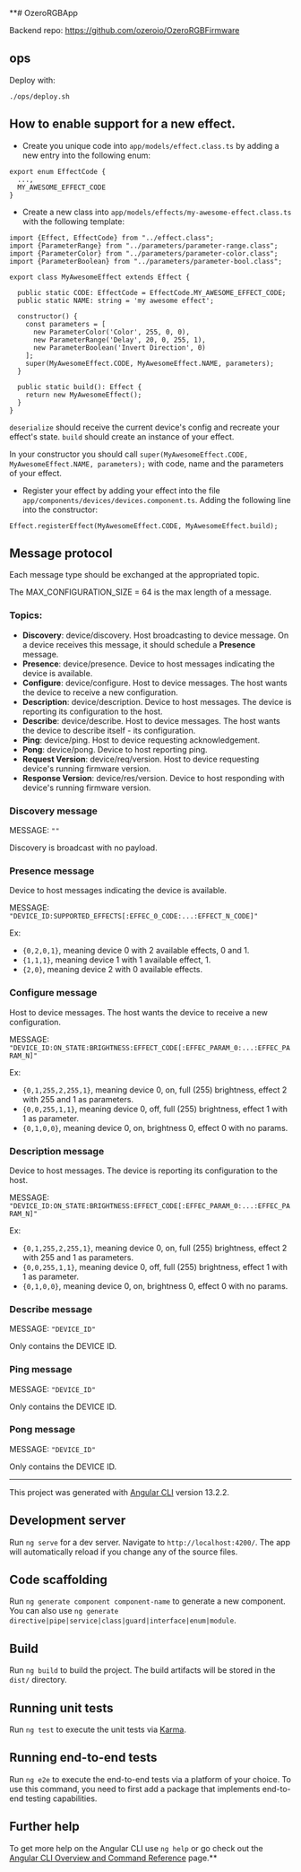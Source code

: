 **# OzeroRGBApp

Backend repo: https://github.com/ozeroio/OzeroRGBFirmware

## ops

Deploy with:
```angular2html
./ops/deploy.sh
```

## How to enable support for a new effect. 

- Create you unique code into ```app/models/effect.class.ts``` by adding a new entry into the following enum:

```angular2html
export enum EffectCode {
  ...,
  MY_AWESOME_EFFECT_CODE
}
```

- Create a new class into ```app/models/effects/my-awesome-effect.class.ts``` with the following template:

```angular2html
import {Effect, EffectCode} from "../effect.class";
import {ParameterRange} from "../parameters/parameter-range.class";
import {ParameterColor} from "../parameters/parameter-color.class";
import {ParameterBoolean} from "../parameters/parameter-bool.class";

export class MyAwesomeEffect extends Effect {

  public static CODE: EffectCode = EffectCode.MY_AWESOME_EFFECT_CODE;
  public static NAME: string = 'my awesome effect';

  constructor() {
    const parameters = [
      new ParameterColor('Color', 255, 0, 0),
      new ParameterRange('Delay', 20, 0, 255, 1),
      new ParameterBoolean('Invert Direction', 0)
    ];
    super(MyAwesomeEffect.CODE, MyAwesomeEffect.NAME, parameters);
  }

  public static build(): Effect {
    return new MyAwesomeEffect();
  }
}
```

```deserialize``` should receive the current device's config and recreate your effect's state.
```build``` should create an instance of your effect.

In your constructor you should call ```super(MyAwesomeEffect.CODE, MyAwesomeEffect.NAME, parameters);``` with code, name and the parameters of your effect.

- Register your effect by adding your effect into the file ```app/components/devices/devices.component.ts```. Adding the following line into the constructor:
```
Effect.registerEffect(MyAwesomeEffect.CODE, MyAwesomeEffect.build);
```

## Message protocol

Each message type should be exchanged at the appropriated topic.

The MAX_CONFIGURATION_SIZE = 64 is the max length of a message. 

### Topics:

- **Discovery**: device/discovery. Host broadcasting to device message. On a device receives this message, it should schedule a **Presence** message. 
- **Presence**: device/presence. Device to host messages indicating the device is available.
- **Configure**: device/configure. Host to device messages. The host wants the device to receive a new configuration.
- **Description**: device/description. Device to host messages. The device is reporting its configuration to the host.
- **Describe**: device/describe. Host to device messages. The host wants the device to describe itself - its configuration.
- **Ping**: device/ping. Host to device requesting acknowledgement.
- **Pong**: device/pong. Device to host reporting ping.
- **Request Version**: device/req/version. Host to device requesting device's running firmware version.
- **Response Version**: device/res/version. Device to host responding with device's running firmware version.

### Discovery message

MESSAGE: `""`

Discovery is broadcast with no payload.

### Presence message

Device to host messages indicating the device is available.

MESSAGE: `"DEVICE_ID:SUPPORTED_EFFECTS[:EFFEC_0_CODE:...:EFFECT_N_CODE]"`

Ex:
- `{0,2,0,1}`, meaning device 0 with 2 available effects, 0 and 1.
- `{1,1,1}`, meaning device 1 with 1 available effect, 1.
- `{2,0}`, meaning device 2 with 0 available effects.

### Configure message

Host to device messages. The host wants the device to receive a new configuration.

MESSAGE: `"DEVICE_ID:ON_STATE:BRIGHTNESS:EFFECT_CODE[:EFFEC_PARAM_0:...:EFFEC_PARAM_N]"`

Ex:
- `{0,1,255,2,255,1}`, meaning device 0, on, full (255) brightness, effect 2 with 255 and 1 as parameters.
- `{0,0,255,1,1}`, meaning device 0, off, full (255) brightness, effect 1 with 1 as parameter.
- `{0,1,0,0}`, meaning device 0, on, brightness 0, effect 0 with no params.

### Description message

Device to host messages. The device is reporting its configuration to the host.

MESSAGE: `"DEVICE_ID:ON_STATE:BRIGHTNESS:EFFECT_CODE[:EFFEC_PARAM_0:...:EFFEC_PARAM_N]"`

Ex:
- `{0,1,255,2,255,1}`, meaning device 0, on, full (255) brightness, effect 2 with 255 and 1 as parameters.
- `{0,0,255,1,1}`, meaning device 0, off, full (255) brightness, effect 1 with 1 as parameter.
- `{0,1,0,0}`, meaning device 0, on, brightness 0, effect 0 with no params.

### Describe message

MESSAGE: `"DEVICE_ID"`

Only contains the DEVICE ID.

### Ping message

MESSAGE: `"DEVICE_ID"`

Only contains the DEVICE ID.

### Pong message

MESSAGE: `"DEVICE_ID"`

Only contains the DEVICE ID.

---

This project was generated with [Angular CLI](https://github.com/angular/angular-cli) version 13.2.2.

## Development server

Run `ng serve` for a dev server. Navigate to `http://localhost:4200/`. The app will automatically reload if you change any of the source files.

## Code scaffolding

Run `ng generate component component-name` to generate a new component. You can also use `ng generate directive|pipe|service|class|guard|interface|enum|module`.

## Build

Run `ng build` to build the project. The build artifacts will be stored in the `dist/` directory.

## Running unit tests

Run `ng test` to execute the unit tests via [Karma](https://karma-runner.github.io).

## Running end-to-end tests

Run `ng e2e` to execute the end-to-end tests via a platform of your choice. To use this command, you need to first add a package that implements end-to-end testing capabilities.

## Further help

To get more help on the Angular CLI use `ng help` or go check out the [Angular CLI Overview and Command Reference](https://angular.io/cli) page.**
